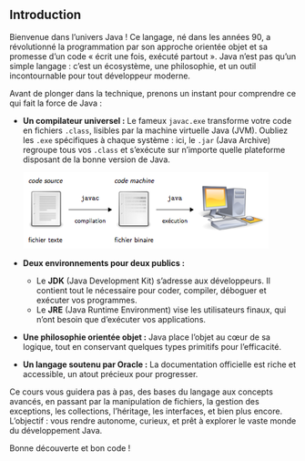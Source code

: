 ## Introduction

Bienvenue dans l’univers Java ! Ce langage, né dans les années 90, a révolutionné la programmation par son approche orientée objet et sa promesse d’un code « écrit une fois, exécuté partout ». Java n’est pas qu’un simple langage : c’est un écosystème, une philosophie, et un outil incontournable pour tout développeur moderne.

Avant de plonger dans la technique, prenons un instant pour comprendre ce qui fait la force de Java :

- **Un compilateur universel :** Le fameux `javac.exe` transforme votre code en fichiers `.class`, lisibles par la machine virtuelle Java (JVM). Oubliez les `.exe` spécifiques à chaque système : ici, le `.jar` (Java Archive) regroupe tous vos `.class` et s’exécute sur n’importe quelle plateforme disposant de la bonne version de Java.

  ![Compilation](/images/compilation-execution.png)

- **Deux environnements pour deux publics :**
  - Le **JDK** (Java Development Kit) s’adresse aux développeurs. Il contient tout le nécessaire pour coder, compiler, déboguer et exécuter vos programmes.
  - Le **JRE** (Java Runtime Environment) vise les utilisateurs finaux, qui n’ont besoin que d’exécuter vos applications.
- **Une philosophie orientée objet :** Java place l’objet au cœur de sa logique, tout en conservant quelques types primitifs pour l’efficacité.
- **Un langage soutenu par Oracle :** La documentation officielle est riche et accessible, un atout précieux pour progresser.

Ce cours vous guidera pas à pas, des bases du langage aux concepts avancés, en passant par la manipulation de fichiers, la gestion des exceptions, les collections, l’héritage, les interfaces, et bien plus encore. L’objectif : vous rendre autonome, curieux, et prêt à explorer le vaste monde du développement Java.

Bonne découverte et bon code !
